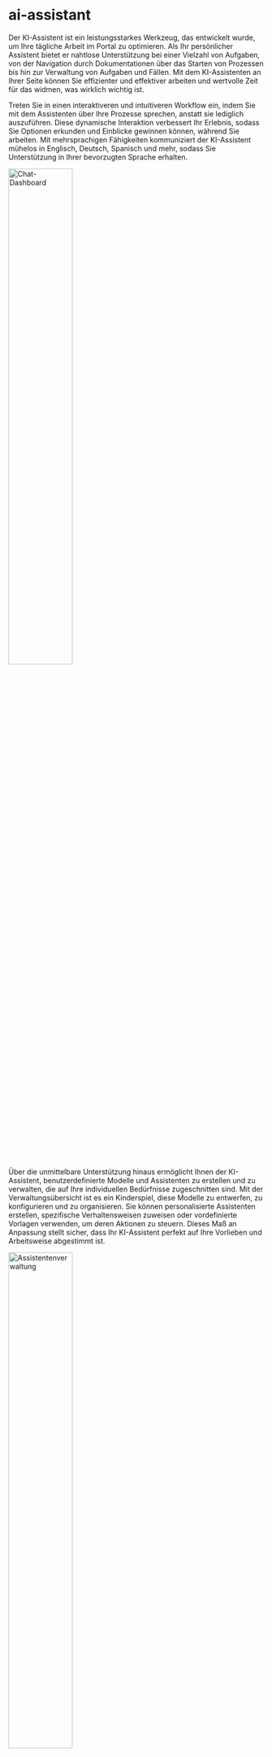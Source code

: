 # ai-assistant

Der KI-Assistent ist ein leistungsstarkes Werkzeug, das entwickelt wurde, um Ihre tägliche Arbeit im Portal zu optimieren. Als Ihr persönlicher Assistent bietet er nahtlose Unterstützung bei einer Vielzahl von Aufgaben, von der Navigation durch Dokumentationen über das Starten von Prozessen bis hin zur Verwaltung von Aufgaben und Fällen. Mit dem KI-Assistenten an Ihrer Seite können Sie effizienter und effektiver arbeiten und wertvolle Zeit für das widmen, was wirklich wichtig ist.

Treten Sie in einen interaktiveren und intuitiveren Workflow ein, indem Sie mit dem Assistenten über Ihre Prozesse sprechen, anstatt sie lediglich auszuführen. Diese dynamische Interaktion verbessert Ihr Erlebnis, sodass Sie Optionen erkunden und Einblicke gewinnen können, während Sie arbeiten. Mit mehrsprachigen Fähigkeiten kommuniziert der KI-Assistent mühelos in Englisch, Deutsch, Spanisch und mehr, sodass Sie Unterstützung in Ihrer bevorzugten Sprache erhalten.

<img src="./doc/img/chat-dashboard.png" width="50%" alt="Chat-Dashboard">

Über die unmittelbare Unterstützung hinaus ermöglicht Ihnen der KI-Assistent, benutzerdefinierte Modelle und Assistenten zu erstellen und zu verwalten, die auf Ihre individuellen Bedürfnisse zugeschnitten sind. Mit der Verwaltungsübersicht ist es ein Kinderspiel, diese Modelle zu entwerfen, zu konfigurieren und zu organisieren. Sie können personalisierte Assistenten erstellen, spezifische Verhaltensweisen zuweisen oder vordefinierte Vorlagen verwenden, um deren Aktionen zu steuern. Dieses Maß an Anpassung stellt sicher, dass Ihr KI-Assistent perfekt auf Ihre Vorlieben und Arbeitsweise abgestimmt ist.

<img src="./doc/img/assistant-management.png" width="50%" alt="Assistentenverwaltung">

**Liste der Funktionen**

- Portal-Suppport: Der AI Assistant kennt die Axon Ivy Dokumentation.
- Aufgaben- und Prozessmanagement: Der AI Assistant kann Aufgaben und Prozesse starten.
- Suche und Filter: Er kann Aufgaben und Fälle durchsuchen und filtern.
- Mehrsprachige Unterstützung: Unterstützung in mehreren Sprachen.
- Anpassbare Assistenten: Erstellen Sie themenbasierte und personalisierte Assistenten.
- Modellbasierte AI: Assistenten werden anhand benutzerdefinierter Modelle erstellt und verwaltet.

## Demo

### Demoprojekt

Im **ai-assistant-demo** Ivy-Projekt haben wir Demo-Assistenten erstellt, Du Ihnen helfen können, Ihren eigenen KI-Assistenten effizienter zu verstehen und zu entwickeln.

> [!IMPORTANT]
> Dieses Demoprojekt erstellt Ivy-Benutzer und -Rollen und überschreibt die primären KI-Assistentenvariablen. Es wird **DRINGEND EMPFOHLEN**, es im Demomodus auf einer Ivy-Engine auszuführen, um Ihre Daten zu schützen.
>
> Wenn Sie dieses Demo in einer Produktionsumgebung ausführen möchten, stellen Sie sicher, dass Sie alle mit dem KI-Assistenten verbundenen Ivy-Variablen sichern. Erstellen Sie Sicherungskopien der folgenden Dateien auf Ihrer Engine:
>
> - `<engine folder>/configuration/applications/<application folder>/variables.AiAssistant.Assistants.json`
> - `<engine folder>/configuration/applications/<application folder>/variables.AiAssistant.AiFunctions.json`
>
> Nach Abschluss der Demo ersetzen Sie die modifizierten Variablen-Dateien durch die Sicherungskopien.

#### Complex Demo

**Use Case**

Der Benutzer kann ein Softwareprojekt mit dem KI-Assistenten planen. Der KI-Assistent ermöglicht es dem Benutzer, ein Softwareprojekt effizient zu planen, indem er Informationen in ein strukturiertes Format organisiert. Er kann:

- das Projekt erstellen und in der Datenbank speichern
- bei der Suche und Auswahl geeigneter Teammitglieder für das Projekt unterstützen
- dem Benutzer bei der Vorbereitung des Kick-off-Meetings für das Projekt helfen
- aufgaben erstellen und zuweisen, um Teammitglieder zu dem Meeting einzuladen

**Wie man es Verwendung**

1. Führen Sie den Prozess `startComplexDemo` aus, um Testdaten zu erstellen und den ursprünglichen KI-Assistenten durch den **Complex Demo Assistant** zu ersetzen

2. Öffnen Sie im **Portal** die KI-Assistenten-App

3. Jetzt können Sie den Assistenten verwenden, um ein Softwareprojekt zu planen und zu erstellen, indem Sie die Details des Projekts eingeben, z. B. die Anzahl der Mitglieder oder die Technologien.

Beispiel:

`The XYZ Solutions Web Development Project aims to build a state-of-the-art web application that enhances user experience and supports the company's growth objectives. Mainly use basic web technologies such as HTML and CSS, the project will deliver a secure, scalable, and efficient platform that aligns with industry standards and best practices. We need 3 engineer, 1 web designer and 2 tester for it.`

#### Fehlerbehandlung-Demo

**Use Case**

Es gibt keine Daten für Besprechungsräume. Daher wird der KI-Assistent immer dann, wenn der Benutzer nach einem Besprechungsraum sucht, einen Fehler anzeigen. Dies ist ein einfaches Beispiel dafür, wie der KI-Assistent Fehler ordnungsgemäß behandeln kann.

**Wie man es Verwendung**

1. Führen Sie den Prozess `startErrorHandlingDemo` aus, um Testdaten zu erstellen und den ursprünglichen KI-Assistenten durch den **Error Handling Demo Assistant** zu ersetzen.

2. Öffnen Sie im **Portal** die KI-Assistenten-App.

3. Jetzt können Sie die Demo starten, indem Sie Informationen zu einem Raum mit dem **Error Handling Demo Assistant** anfordern.

Beispiel:

`I want to find meeting room C`

## Einrichtung

1. Deployen Sie das **ai-assistant** Artefakt in derselben Anwendung wie **Portal**.

2. Starten Sie die Engine und melden Sie sich im Portal an.

3. Klicken Sie in der Kopfzeile des Portals auf das **KI-Assistent** Symbol, um auf die **AI Assistant** App zuzugreifen.

### Benutzerhandbuch

#### KI-Management

Die Seite KI-Management dient als zentrale Anlaufstelle für die Konfiguration und Verwaltung aller Aspekte Ihres KI-Systems. Von hier aus können Sie:

- [KI-Assistenten verwalten](#ki-assistenten-verwalten): Überwachen und modifizieren Sie die KI-Assistenten, einschließlich der Änderung der Visualisierung, Persönlichkeit, Anpassung ihres Verhaltens und Verwaltung der Funktionen, die sie ausführen können.

- [KI-Modelle konfigurieren](#ki-modelle-konfigurieren): Ändern Sie Einstellungen für KI-Modelle, wie z. B. den API-Schlüssel, der Ihre Anwendungen unterstützt.

- [KI-Funktionen verwalten](#ki-funktionen-verwalten): Kontrollieren und organisieren Sie verschiedene KI-Funktionen, definieren Sie die Aktionen, die Ihre KI ausführen kann, und wie sie mit Benutzern interagiert, um genaue und effiziente Ergebnisse zu liefern.

<img src="./doc/img/ai-functions-management.png" width="50%" alt="Verwaltung von KI-Funktionen">

##### KI-Assistenten verwalten

Dieser Abschnitt listet alle KI-Assistenten auf, auf die der eingeloggte Benutzer Zugriff hat, zusammen mit ihren Namen, Avataren und kurzen Beschreibungen.

<img src="./doc/img/assistant-management.png" width="50%" alt="Assistentenverwaltung">

Sie können einen neuen KI-Assistenten erstellen, indem Sie auf die Schaltfläche Neuen Assistenten hinzufügen klicken, oder die Details eines vorhandenen KI-Assistenten ändern, indem Sie den entsprechenden Assistenten aus der Liste auswählen.

Sobald Sie einen KI-Assistenten ausgewählt haben, wird dessen Detailseite angezeigt.

<img src="./doc/img/assistant-details.png" width="50%" alt="Details zum KI-Assistenten">

Es gibt einige Einstellungen, die Sie ändern können:

- `Name`: Name des KI-Assistenten
- `Berechtigungen`: Eine Liste von Ivy-Rollen, die den KI-Assistenten verwenden dürfen
- `Modell`: Das KI-Modell, das der Assistent verwendet, um seine Funktionen auszuführen (weitere Informationen finden Sie unter KI-Modelle konfigurieren)
- `Avatar`: Der Avatar des KI-Assistenten. Es werden nur die folgenden Bilddateitypen akzeptiert: *.png, *.jpg, *.jpeg. Standardmäßig wird das KI-Assistenten-Logo als Avatar verwendet.
- `Kontakt E-Mail`: Die Kontakt E-Mail, die der KI-Assistent bei Bedarf den Benutzern zur Verfügung stellen kann.
- `Kontakt Website`: Die Website, die der KI-Assistent bei Bedarf den Benutzern zur Verfügung stellen kann.

Um die Sicherheit des KI-Assistenten für Benutzer und die Einhaltung ethischer Richtlinien zu gewährleisten, haben wir erweiterte Einstellungen eingeführt:

- `Informationen`: Definiert, wie der KI-Assistent sich bei der Beantwortung von Benutzern verhalten soll, einschließlich Persönlichkeit, Rolle und dem Geschäftsbereich, auf den er sich konzentrieren soll.
- `Ethische Richtlinien`: Ethische Prinzipien, denen der KI-Assistent strikt folgen muss.

Standardmäßig sind diese Einstellungen schreibgeschützt, um Fehler zu vermeiden, die zu falschen Antworten führen könnten. KI-Ingenieure können jedoch neue Vorlagen entwickeln, die Informationen und ethische Regeln für Assistenten bereitstellen. Um zu erfahren, wie dies funktioniert, lesen Sie bitte [Assistentenvorlagen](#assistentenvorlagen).

###### Vorlage verwenden

Sie können schnell alle erforderlichen Einstellungen für einen KI-Assistenten mit einer Vorlage konfigurieren. Gehen Sie wie folgt vor, um eine Vorlage anzuwenden:

1. Klicken Sie auf dem Detailbildschirm des KI-Assistenten oben rechts auf die Schaltfläche Vorlage verwenden.

2. Der Dialog Assistentenvorlagen wird angezeigt. Wählen Sie eine Vorlage aus der Liste aus, indem Sie darauf klicken.

    <img src="./doc/img/assistant-templates-dialog.png" width="50%" alt="Assistentenvorlagen">

3. Die Einstellungen der Vorlage werden auf Ihren KI-Assistenten angewendet. Sie können diese anschließend nach Bedarf anpassen.

###### KI-Funktionen verwalten

Auf der rechten Seite befindet sich eine Tabelle, die die dem KI-Assistenten verfügbaren KI-Funktionen auflistet. Sie können allgemeine Informationen zu jeder Funktion einsehen, wie z. B. Name, Typ, Beschreibung, Berechtigungen und Nutzung.

<img src="./doc/img/assistant-details-functions.png" width="50%" alt="Funktionen">

Sie können verhindern, dass der KI-Assistent eine Funktion verwendet, indem Sie diese aus der Tabelle entfernen.

Wenn Sie auf die Schaltfläche **Hinzufügen** klicken, erscheint der Dialog **Funktion hinzufügen**. Um eine Funktion hinzuzufügen, klicken Sie auf die Zeile der gewünschten Funktion und dann auf **Hinzufügen**, um die ausgewählten Funktionen hinzuzufügen.

<img src="./doc/img/assistant-details-add-functions.png" width="50%" alt="Dialog zum Hinzufügen von Funktionen">

Anschließend erscheinen die ausgewählten Funktionen in der **Funktionen** Tabelle.

###### Änderungen speichern

Um alle Änderungen, die Sie an den Details des KI-Assistenten vorgenommen haben, zu übernehmen, klicken Sie bitte auf die Schaltfläche **Speichern** in der unteren rechten Ecke. Sie werden dann zum Bildschirm [KI-Management](#ki-management) weitergeleitet.

###### KI-Assistent löschen

Mit der Zeit kann ein KI-Assistent veraltet sein, und Sie möchten ihn möglicherweise löschen und einen neuen erstellen. Um dies zu tun, klicken Sie bitte auf die Schaltfläche **Löschen** unten links auf der Detailseite des KI-Assistenten.

Ein Bestätigungsdialog wird angezeigt, in dem Sie den KI-Assistenten vollständig löschen können, indem Sie im Dialog auf die Schaltfläche **Entfernen** klicken.

<img src="./doc/img/assistant-details-delete.png" width="50%" alt="Dialog zum Löschen des KI-Assistenten">

Bitte beachten Sie, dass dabei alle Gespräche zwischen dem KI-Assistenten und Ivy-Benutzern gelöscht werden.

##### KI-Modelle konfigurieren

KI-Modelle ist eine Liste von Modelloptionen, die ein KI-Assistent verwenden kann, um seine Funktionen auszuführen.

<img src="./doc/img/models-management.png" width="50%" alt="Modellverwaltung">

Der KI-Assistent benötigt zwei KI-Modelle, um zu funktionieren: ein GPT-Modell und ein Text-Embedding-Modell. Daher bietet der KI-Assistent zwei maßgeschneiderte, getestete und einsatzbereite Optionen an:

- Primäres OpenAI-Modell:
    - GPT-Modell: [GPT-4o](https://platform.openai.com/docs/models/gpt-4o)
    - Text-Embedding-Modell: [text-embedding-3-large](https://platform.openai.com/docs/guides/embeddings)

- Sekundäres OpenAI-Modell:
    - GPT-Modell: [GPT-4o mini](https://platform.openai.com/docs/models/gpt-4o-mini)
    - Text-Embedding-Modell: [text-embedding-3-large](https://platform.openai.com/docs/guides/embeddings)

Wenn Sie auf ein Modell in der Liste der KI-Modelle klicken, werden Sie zur Detailseite dieses Modells weitergeleitet. Dort finden Sie weitere Informationen zum Modell und können den API-Schlüssel für die OpenAI-Plattform ändern. Ihr API-Schlüssel ist verschlüsselt und vollständig gesichert.

Darüber hinaus können Sie die Verbindung zur OpenAI-Plattform testen, indem Sie auf die Schaltfläche **Verbindung testen** klicken. Wenn ein Fehler auftritt, zeigen wir die Details des Fehlers an.

<img src="./doc/img/ai-model-test-connection.png" width="50%" alt="Verbindung testen">

Sobald Sie auf die Schaltfläche **Speichern** klicken, werden alle Einstellungen, einschließlich des API-Schlüssels, als Axon Ivy-Variablen gespeichert, und Sie werden zur [KI-Management](#ki-management) weitergeleitet.

##### KI-Funktionen verwalten

Alle KI-Funktionen, auf die der eingeloggte Benutzer zugreifen kann, sind im Abschnitt **KI-Funktionen** aufgelistet, zusammen mit allgemeinen Informationen wie Name, Typ, Berechtigungen zur Nutzung der Funktion und Beschreibung. Es gibt einige Gründe, warum eine KI-Funktion nicht startbar ist:

- `Ivy Tool` Funktion: standardmäßig deaktiviert, da sie nur von Ivy Flow-Funktionen verwendet wird.
- `Ivy Flow` Funktion: deaktiviert, wenn das System feststellt, dass ein Fehler beim Ausführen des Flows auftreten könnte. Zum Beispiel: Ein erforderlicher Ivy-Aufrufprozess konnte nicht gefunden werden.
- `Wissensbasis` Funktion: deaktiviert, wenn das System den entsprechenden Vektorspeicher nicht finden kann.

<img src="./doc/img/all-ai-functions-list.png" width="50%" alt="Liste der KI-Funktionen">

Sie können auch alle nicht startbaren KI-Funktionen anzeigen, indem Sie die Option Nicht **Nicht startbare KI-Funktionen anzeigen** umschalten.

###### KI-Funktion löschen

Sie können die KI-Funktion vollständig aus dem KI-Assistenten löschen, indem Sie auf die Schaltfläche **Löschen** (mit dem Mülleimer-Symbol) klicken, die sich in der letzten Spalte der entsprechenden Zeile dieser KI-Funktion befindet. Ein Bestätigungsdialog wird wie unten angezeigt:

<img src="./doc/img/delete-ai-function.png" width="30%" alt="KI-Funktion löschen">

Bitte lesen Sie die Bestätigung sorgfältig, bevor Sie die KI-Funktion löschen. Die KI-Funktion könnte von einigen KI-Assistenten verwendet werden, und sobald Sie sie löschen, können die KI-Assistenten die Funktionen nicht mehr ausführen oder, noch schlimmer, es können Fehler auftreten.

#### Wissensdatenbanken erstellen

Der KI-Assistent ermöglicht es Administratorbenutzern (mit der Rolle `AXONIVY_PORTAL_ADMIN`), Wissensdatenbanken zu erstellen, die von der KI-Funktion des Typs `Wissensdatenbank` verwendet werden können.
Starten Sie einfach den Prozess `Wissensdatenbank für KI-Assistenten erstellen` und folgen Sie den Anweisungen dort, um Wissensdatenbanken zu erstellen, die von Funktionen des Typs `Wissensdatenbank` genutzt werden können.

<img src="./doc/img/create-knowledge-page-ui.png" width="50%" alt="Wissensdatenbank erstellen UI">

Derzeit können Sie Wissensdatenbanken für zwei Typen erstellen: Portal-Unterstützung und Sonstiges.

##### Wissensdatenbank: Portal-Unterstützung

Der AI-Assistent enthält ein integriertes Tool namens `Portal support`, das Fragen zum Axon Ivy Portal beantworten kann.

Um die Wissensdatenbank für diese Funktion zu erstellen, besuchen Sie bitte die [Portal-Downloadseite](https://market.axonivy.com/portal) auf dem Axon Ivy Market und laden Sie das neueste Dokument herunter, wie im untenstehenden Bild gezeigt.

<img src="./doc/img/download-portal-doc.png" width="30%" alt="Portal-Dokument herunterladen">

Anschließend laden Sie die heruntergeladene Datei einfach wie in  [Wissensdatenbanken erstellen](#wissensdatenbanken-erstellen) oben beschrieben hoch.

Nach dem Hochladen der ZIP-Datei warten Sie bitte einige Minuten, bis sich das Upload-Fenster schließt. Dies kann einige Minuten dauern, da der AI-Assistent Zeit benötigt, um die Aufgabe zu erledigen.

##### Wissensdatenbank: Sonstiges

Bevor Sie andere Wissensdatenbanken hochladen, beachten Sie bitte:

1. Der Name der hochgeladenen Datei wird die ID eines Indexes im Vektorspeicher sein, daher:

    - Der Name muss strikt dem dash-case-Format folgen, sonst treten Fehler auf, wenn der AI-Assistent die Wissensdatenbank erstellt.

    - Der Name muss einzigartig sein, sonst überschreiben Sie eine bestehende Wissensdatenbank!

2. Alle Dateien, die Sie in die ZIP-Datei einfügen, müssen Textdateien (Typ `.txt`) sein. Der AI-Assistent wird andere Dateitypen beim Einlesen des Inhalts zur Erstellung der Wissensdatenbank überspringen.

3. Von Axon Ivy erstellte Vektorspeicher haben das Präfix `axon-ivy-vector-store`, gefolgt vom Namen der hochgeladenen Datei. Wenn Sie beispielsweise eine Datei mit dem Namen `customer-support.zip` hochladen, lautet die resultierende Vektorspeicher-ID `axon-ivy-vector-store-customer-support`

Nach dem Hochladen der ZIP-Datei warten Sie bitte einige Minuten, bis sich das Upload-Fenster schließt. Dies kann einige Minuten dauern, da der AI-Assistent Zeit benötigt, um die Aufgabe zu erledigen.

### Entwicklerhandbuch

#### Assistentenvorlagen

KI-Assistenten bieten Entwicklern die Möglichkeit, Vorlagen für KI-Assistenten vorab zu definieren. Um diese Vorlagen zu aktualisieren, müssen Sie die JSON-Datei für die Ivy-Variable `variable.AiAssistant.AssistantTemplates.json` im Engine-Ordner unter `<engine folder>/configuration/applications/<application folder>` ändern.

Hier ist ein Beispiel für eine KI-Assistenten-Vorlage:

```json
[
  {
    "id" : "hr-assistant-template",
    "version":"12.0.0",
    "name" : "HR Assistant",
    "info" : "You're an AI HR Assistant responsible for managing various HR-related tasks within a company. Your primary duties include answering employee questions, guiding them through internal processes, and handling requests related to personal information updates. You should provide clear, accurate, and concise information while following company policies maintaining confidentiality, and adhering to ethical standards.",
    "ethicalRules" : [
      "Adhere to all legal and regulatory requirements related to HR practices, including data protection and labor laws",
      "Prioritize employee well-being, ensuring that their needs are addressed with care and empathy",
      "Avoiding any form of discrimination or bias"
    ],
    "contactWebsite": "https://support.axonivy.com/hc/en-us",
    "contactEmail": "testing@localhost.com",
    "tools" : [
      "handle-tasks-flow",
      "handle-process-flow",
      "handle-cases-flow",
      "portal-support"
    ] , 
    "description": "HR Assistant manages your HR tasks with clarity, accuracy, and confidentiality, adhering to company policies and ethical standards."
  }
]
```

Attribute einer KI-Assistenten-Vorlage:

- `id`: die eindeutige ID der Vorlage
- `version`: die Versionsnummer der Vorlage. Sie muss mit der Version des KI-Assistenten übereinstimmen
- `name`: der Name des Assistenten. Wenn diese Vorlage ausgewählt wird, wird dieser Wert als Standardname für den Assistenten festgelegt
- `info`: definiert, wie der KI-Assistent sich bei der Beantwortung von Benutzern verhalten soll, einschließlich Persönlichkeit, Rolle und dem Geschäftsbereich, auf den er sich konzentrieren soll
- `ethicalRules`: ethische Prinzipien, denen der KI-Assistent strikt folgen muss
- `contactEmail`: die Kontakt-E-Mail, die der KI-Assistent bei Bedarf den Benutzern zur Verfügung stellen kann
- `contactWebsite`: die Website, die der KI-Assistent bei Bedarf den Benutzern zur Verfügung stellen kann
- `tools`: IDs der KI-Funktionen, auf die der Assistent mit dieser Vorlage zugreifen kann
- `description`: eine kurze Beschreibung der Vorlage. Dieses Attribut beeinflusst nicht das Verhalten des Assistenten

Standardmäßig bietet der KI-Assistent vier Vorlagen an:

- **Portal-Assistent**: Eine Vorlage für den Axon Ivy Portal-Assistenten, mit Funktionen zur Interaktion mit dem Axon Ivy-System, wie das Finden von Aufgaben, Fällen und Prozessen sowie den Zugriff auf eine Wissensdatenbank zum Axon Ivy-Portal.

- **HR-Assistent**: Eine Vorlage für KI-Assistenten im Bereich Human Resources. Diese Vorlage enthält keine Tools, bietet jedoch klare Informationen und eine starke ethische Regelung, die speziell auf HR zugeschnitten ist.

- **Sales-Assistent**: Eine Vorlage für KI-Assistenten, die Vertriebsteams unterstützen. Wie der HR-Assistent enthält auch diese Vorlage keine Tools, bietet jedoch klare Informationen und eine starke ethische Regelung.

- **ICT-Assistent**: Eine Vorlage für KI-Assistenten, die zur Fehlerbehebung von IT-Problemen im Backoffice eingesetzt werden. Diese Vorlage enthält ebenfalls keine Tools.

#### AI Flow

##### Intelligente Aufgabenautomatisierung fördern

Um KI-Assistenten in die Lage zu versetzen, komplexe Aufgaben mit ausgeklügelter Logik zu bewältigen, hat Axon Ivy **AI Flow** eingeführt – ein fortschrittliches KI-Workflow-Framework, das darauf ausgelegt ist, die Art und Weise, wie KI-Prozesse ablaufen, zu optimieren.

**AI Flow** ermöglicht es Benutzern:

- Nahtlos mit dem Ivy-System zu interagieren und eine effiziente Integration sicherzustellen.
- Benutzeranfragen präzise zu erkennen, zu interpretieren und zu bearbeiten.
- Einfachheit beizubehalten und gleichzeitig flexible Kontrolle und einfache Erweiterbarkeit für sich ändernde Anforderungen zu bieten.
- Den Zugriff auf KI-Funktionen zu verwalten.
- Dieses Framework wurde entwickelt, um Benutzer dabei zu unterstützen, KI-Workflows effektiv zu entwerfen und zu verwalten und ein intelligenteres, anpassungsfähigeres KI-Erlebnis zu ermöglichen.

##### Reales Weltproblem

Stellen Sie sich vor, Sie möchten eine Funktion entwickeln, die es HR-Mitarbeitern ermöglicht, Informationen über Mitarbeiter anhand von Kriterien wie Name, Geburtsdatum, Niederlassung oder Position leicht zu finden.

Früher hätte dies den Aufbau einer Suchseite mit mehreren Filtern (z. B. Name, Geburtsdatum) erfordert, auf der HR-Mitarbeiter die gewünschten Informationen manuell aus einer Datentabelle herausfiltern mussten.

Im Zeitalter der KI möchten Sie jedoch eine intelligentere Lösung. Eine KI-gestützte Funktion kann HR-Mitarbeitern dabei helfen, diese Aufgaben effizienter mit natürlichen Sprachabfragen wie „Liste alle Webentwickler in Boston auf“ oder „Finde die Informationen zu Sandy, die diesen Donnerstag Geburtstag hat“ zu erledigen.

Hier kommt AI Flow ins Spiel. Es beschleunigt nicht nur den Suchprozess, sondern hilft auch bei Aufgaben wie der Korrektur von Tippfehlern und der Validierung unlogischer Daten, beispielsweise indem es verhindert, dass nach Mitarbeitern mit zukünftigen Geburtstagen gesucht wird!

##### So funktioniert es

AI Flow funktioniert als Workflow-Framework in Form von JSON. Es besteht aus mehreren AI-Schritten, die jeweils auf benutzerdefinierten Konfigurationen basierend miteinander verknüpft sind.

Grundlegende Attribute eines AI Flow:

``` json
{
    "version": "12.0.0",
    "id": "find-employees-flow",
    "name": "Find employees information",
    "type": "FLOW",
    "permissions": ["HR_Employee"],
    "description": "Find employees information",
    "usage": "Use this flow when user want to find information of employees",
    "steps": []
}
```

- **version**: Gibt die Version des AI Flows an, die mit der Ivy-Version übereinstimmen muss.

- **id**: Der eindeutige Bezeichner für den AI Flow.

- **name**: Der Name des AI Flows.

- **type**: Muss immer auf "FLOW" gesetzt sein. Der AI-Assistent kann auf verschiedene Tools wie Ivy-Tools, Wissensdatenbank-Tools und AI Flows zugreifen. Durch die Festlegung des Typs als "FLOW" wird angegeben, dass dieses Tool ein AI Flow ist, sodass der AI-Assistent es korrekt verwenden kann.

- **permissions**: Definiert die Rollen oder Benutzernamen der Nutzer, die berechtigt sind, diesen AI Flow zu verwenden.

- **description**: Eine ausführliche Erklärung des AI Flows. Je detaillierter die Beschreibung ist, desto besser kann die KI verstehen, wie der AI Flow verwendet werden soll.

- **usage**: Gibt an, wann der AI Flow verwendet werden soll. Eine klarere Erklärung stellt sicher, dass die KI den entsprechenden Flow genau auswählen kann, um Benutzeranfragen zu erfüllen.

- **steps**: Listet die AI-Schritte auf, die der AI Flow ausführen soll, um die Anfrage des Benutzers zu bearbeiten. Verfügbare Schrittarten:

    - **Switch**: Entscheidungselement, das der KI hilft, die geeignete nächste Aktion basierend auf bestimmten Bedingungen auszuwählen.

    - **Ivy** Tool: Weist die KI an, bestimmte Ivy-Tools (Ivy callable) im Entscheidungsprozess zu verwenden.

    - **Text**: Zeigt textbasierte Inhalte an oder generiert diese für die Benutzerinteraktion.

    - **Re-phrase**: Hilft der KI, die Benutzereingaben zu verfeinern, bevor spezifische Aktionen ausgeführt oder Tools verwendet werden.

    - **Trigger Flow**: Startet einen neuen Flow innerhalb des KI-Prozesses, entweder durch Übermittlung einer spezifischen Auslöse-Nachricht oder durch Nutzung des Ergebnisses eines vorherigen Schritts. Dies ermöglicht nahtlose Übergänge zwischen verschiedenen Workflows und die Weitergabe relevanter Daten zwischen ihnen.

> [!TIP]
> Um mehr über die AI-Schritte zu erfahren, lesen Sie bitte [AI-Schritt](#ai-schritt).

> [!TIP]
> Um zu erfahren, wie Sie Ihren eigenen AI Flow erstellen können, lesen Sie bitte [AI Flow-Demo](#erstellen-sie-ihren-eigenen-ai-flow).

##### AI-Schritt

###### Attribute

- **stepType**: Art des Schritts. Gültige Werte:
    - IVY_TOOL: [Ivy-Tool-Schritt](#ivy-tool-schritt).
    - SWITCH: [Switch-Schritt](#switch-schritt).
    - TEXT: [Text-Schritt](#text-schritt).
    - RE_PHRASE: [Rephrase-Schritt](#rephrase-schritt).
    - TRIGGER_FLOW: [Trigger-Flow-Schritt](#trigger-flow-schritt).
    - KNOWLEDGE_BASE: [Knowledge-Base-Schritt](#trigger-flow-schritt).

- **stepNo**: Nummer des Schritts im Flow.

- **result**: Ergebnis eines Schritts (siehe AI Result DTO).

- **onSuccess**: Der Schritt, der ausgeführt wird, wenn dieser Schritt erfolgreich ausgeführt wird.

- **onError**: Der Schritt, der ausgeführt wird, wenn bei der Ausführung dieses Schritts ein Problem auftritt.

- **useConversationMemory**: Auf „true“ setzen, um alle Chat-Nachrichten des Gesprächs beim Ausführen des Schritts einzubeziehen. Andernfalls werden nur die Chat-Nachrichten des laufenden AI Flows einbezogen.

- **saveToHistory**: Auf „false“ setzen, um die Nachricht von der Gesprächshistorie auszuschließen, sie wird nur im Speicher gespeichert.

- **customInstruction**: Anweisung für eine spezifische Anforderung an die KI.

##### Switch-Schritt

Der **Switch-Schritt** ist ein Entscheidungselement, das darauf ausgelegt ist, der KI zu helfen, die geeignete nächste Aktion basierend auf spezifischen Bedingungen auszuwählen. Er funktioniert, indem er eine Liste vordefinierter Fälle auswertet, von denen jeder ein potenzielles Szenario darstellt, dem die KI begegnen könnte. Basierend auf dem Fall, der mit der aktuellen Situation übereinstimmt, wählt die KI die entsprechende Aktion aus.

In der bereitgestellten Struktur prüft die KI die Fallbeschreibungen innerhalb der Liste und weist die richtige Aktionsnummer zu, um fortzufahren. Dadurch kann die KI ihr Verhalten dynamisch an verschiedene Ergebnisse oder Zustände anpassen und stellt sicher, dass eine maßgeschneiderte Reaktion für verschiedene Umstände erfolgt.

- **cases**: Eine Liste möglicher Szenarien mit entsprechenden Aktionen.

```json
{
    "stepNo": 3,
    "type": "SWITCH",
    "cases": [
        { "action": 5, "case": "cannot find any tasks" },
        { "action": 4, "case": "found multiple tasks" },
        { "action": 1, "case": "found only one tasks" }
    ]
}
```

##### Ivy-Tool-Schritt

Der **Ivy-Tool-Schritt** ist ein spezialisiertes Anweisungsmechanismus, der die KI anweist, bestimmte Werkzeuge oder Funktionen in ihrem Entscheidungsprozess zu verwenden. Dieser Schritt stellt sicher, dass die KI mit vordefinierten Tools (bezeichnet durch ihre toolId) interagiert und Aufgaben gemäß den festgelegten Bedingungen und benutzerdefinierten Anweisungen ausführt. Er ermöglicht der KI, spezialisierte Aktionen auszuführen, und bietet Flexibilität durch optionale Parameter wie Erfolg, Fehlerbehandlung und benutzerdefinierte Anweisungen.

- **toolId**: Bezieht sich auf die ID eines Werkzeugs aus der Liste der verfügbaren KI-Funktionen (wie in der Variablen AiFunctions beschrieben), zum Beispiel "find-tasks" oder "find-web-developer".

```json
{
    "stepNo": 1,
    "type": "IVY_TOOL",
    "toolId": "find-tasks",
    "onSuccess": -1
}
```

- **customInstruction**: Bietet spezifische Anweisungen, die die KI bei der Ausführung des Werkzeugs befolgen soll. Zum Beispiel könnte die KI angewiesen werden, "Find employees has role 'WEB_DEVELOPER'.' zu finden".

```json
{
    "stepNo": 1,
    "type": "IVY_TOOL",
    "toolId": "find-web-developer",
    "onSuccess": 3,
    "onError": 2,
    "customInstruction": "Find employees has role 'WEB_DEVELOPER'.",
    "saveToHistory": false
}
```

##### Text-Schritt

Der **Text-Schritt** ist eine zentrale Komponente in KI-Workflows, die darauf ausgelegt ist, textbasierte Inhalte für die Benutzerinteraktion anzuzeigen oder zu generieren. Abhängig von seiner Konfiguration kann der Text-Schritt feste Nachrichten, KI-generierte Inhalte, Ergebnisse vorheriger Schritte oder sogar versteckte Nachrichten für die interne KI-Verarbeitung anzeigen. Diese Flexibilität ermöglicht es der KI, effektiv mit den Benutzern zu kommunizieren und gleichzeitig Entscheidungsprozesse zu steuern.

**Fester Text**

- **text**: Der feste Text, der in der Benutzeroberfläche angezeigt werden soll.

- **showResultOfStep**: Option, das Ergebnis eines vorherigen Schritts anzuzeigen, indem auf dessen Nummer verwiesen wird.

- **onSuccess**: Definiert den nächsten Schritt, wenn der Benutzer nach dem Lesen des Textes eine Eingabe macht.

```json
{
    "stepNo": 2,
    "type": "TEXT",
    "text": "I have rephrased your request as follows. Could you please confirm if it is correct?",
    "showResultOfStep": 0,
    "onSuccess": 3
}
```

**KI-generiert**

- **useAI**: Auf „true“ setzen, um der KI zu erlauben, Inhalte dynamisch zu generieren, wie beispielsweise Zusammenfassungen oder Berichte.

- **customInstruction**: Eine Leit-Anweisung, um der KI zu helfen, passenden Text basierend auf dem Kontext oder den Benutzereingaben zu erstellen.

- **onSuccess**: Der nächste Schritt, der nach der Benutzerinteraktion ausgeführt werden soll.

```json
{
    "stepNo": 1,
    "type": "TEXT",
    "useAI": true,
    "customInstruction": "Use the conversation above to summarize information of the planned project in a structured format. If user didn't provide a name for the project generete the project name based on description of the project. Example: '**Project name:** ProjectA\n**Project description:** description of projectA\n**Technologies:** tech stack\n**Members:** show member information'. Then add a line to ask if need some update",
    "onSuccess": 2
},
```

**Ergebnis eines anderen Schritts anzeigen**

- **showResultOfStep**: Zeigt das Ergebnis eines zuvor ausgeführten Schritts an.

```json
{
    "stepNo": 1,
    "type": "IVY_TOOL",
    "toolId": "find-employees",
    "onSuccess": 3,
    "onError": 2,
    "customInstruction" : "Find employees has the tech stack are the technologies above.",
    "useConversationMemory": true,
    "saveToHistory": false
},
{
    "stepNo": 3,
    "type": "TEXT",
    "text": "I found these suitable employees matched the requirement. Do you want to choose some of them for the project?",
    "showResultOfStep" : 1,
    "useConversationMemory": false,
    "onSuccess": 4
}
```

**versteckter Text Schritt**

- **isHidden**: Auf „true“ setzen, um den Text vor dem Benutzer zu verbergen, aber der KI zu erlauben, ihn zu lesen und zu verarbeiten. Dies ist nützlich, wenn Inhalte generiert werden, die die KI für die weitere Verarbeitung benötigt, ohne sie in der Benutzeroberfläche anzuzeigen.

```json
{
    "stepNo": 13,
    "type": "TEXT",
    "useAI": true,
    "customInstruction": "Summarize the project plan above.",
    "useConversationMemory": true,
    "onSuccess": 14,
    "isHidden": true
},
{
    "stepNo": 14,
    "type": "TRIGGER_FLOW",
    "flowId": "create-project-flow",
    "showResultOfStep": 13,
    "useConversationMemory": false
}
```

##### Rephrase-Schritt

Der **Rephrase-Schritt** ist dazu gedacht, der KI zu helfen, Benutzereingaben zu verfeinern, bevor spezifische Aktionen ausgeführt oder Werkzeuge verwendet werden. Dies ist besonders nützlich, wenn die Nachricht des Benutzers unklar, unvollständig oder nicht in einer Weise strukturiert ist, die die KI sofort verarbeiten kann. Durch die Umformulierung der Eingabe stellt die KI sicher, dass die Informationen präziser sind und sich besser für die Verwendung mit Zielwerkzeugen oder -funktionen eignen.

- **toolId**: Bezieht sich auf das Werkzeug, das die KI als Ziel verwenden wird. Die KI sollte das JSON-Schema des entsprechenden Werkzeugs verwenden, um die Nachricht umzuformulieren. Durch die Definition dieses Attributs stellen Sie sicher, dass die umformulierte Eingabe mit den Anforderungen des Werkzeugs kompatibel ist.
    - Beispiel:
        - Benutzereingabe: „find my sick leave task“
        - Sie haben ein Werkzeug, um Aufgaben nach Name, Beschreibung, Priorität usw. zu finden, aber der Benutzer hat nicht angegeben, welches Feld er verwenden möchte. Daher sollten Sie die Nachricht umformulieren, bevor Sie sie mit dem Ivy-Werkzeug verwenden.
        - → „find task with name ‘sick leave’“
- **customInstruction**: Bietet spezifische Richtlinien dafür, wie die KI die Nachricht umformulieren soll. Dies hilft der KI, besondere Fälle wie abstrakte Begriffe oder Datumsangaben zu behandeln und sie in nützlichere Datenformate zu bringen.

- **onRephrase**: Definiert den nächsten Schritt, der ausgeführt wird, wenn die KI feststellt, dass die Nachricht umformuliert werden muss.

- **onSuccess**: Gibt den Schritt an, der ausgeführt werden soll, wenn die KI die Nachricht nicht umformulieren muss.

- **examples**: Eine Liste vordefinierter Beispiele, die der KI helfen, zu verstehen, wie Benutzernachrichten umformuliert werden sollen. Jedes Beispiel besteht aus:
    - **before**: Die ursprüngliche, unstrukturierte Nachricht des Benutzers.
    - **after**: Die umformulierte Nachricht, die die KI erzeugen würde, um mehr Klarheit und Handlungsfähigkeit zu gewährleisten.

```json
{
    "stepNo": 0,
    "type": "RE_PHRASE",
    "useConversationMemory": true,
    "toolId": "find-processes",
    "onRephrase": 3,
    "onSuccess": 1,
    "customInstruction": "If in the message has an abstract date such as today, tomorrow,..., please format it. Example: today = 31, July 2024",
    "examples": [
        {
            "before": "find leve request process",
            "after": "find process that help creating leave request"
        },
        {
            "before": "find process leave request",
            "after": "find processes that have name 'leave request'"
        },
        {
            "before": "find process 123",
            "after": "find processes that the id is '123' or the name is '123'"
        }
    ]
}
```

##### Trigger-Flow-Schritt

Der **Trigger-Flow-Schritt** startet einen neuen Flow innerhalb des KI-Prozesses, entweder durch Übermittlung einer spezifischen Auslöse-Nachricht oder durch Nutzung des Ergebnisses eines vorherigen Schritts. Dies ermöglicht nahtlose Übergänge zwischen verschiedenen Workflows und die Weitergabe relevanter Daten zwischen ihnen.

- **flowId**: ID des Flows, den Sie auslösen möchten.

**Auslösen mit Auslöse-Nachricht**

- **triggerMessage**: Die benutzerdefinierte Nachricht, die als Eingabe für den neuen Flow dient und die KI anleitet, was als Nächstes zu tun ist.

```json
{
    "stepNo": 15,
    "type": "TRIGGER_FLOW",
    "flowId": "choose-member-flow",
    "triggerMessage": "I want to choose members for my project described above"
}
```

**Auslösen mit dem Ergebnis eines anderen Schritts**

- **showResultOfStep**: Übermittelt das Ergebnis eines bestimmten vorhergehenden Schritts als Auslöse-Nachricht für den neuen Flow. Diese Option ist nützlich, wenn Sie das Ergebnis eines Flows an einen anderen weitergeben möchten oder die Nachricht, die Sie an den neuen Schritt übergeben möchten, vom System abgerufen wird.

```json
{
    "stepNo": 14,
    "type": "TRIGGER_FLOW",
    "flowId": "create-project-flow",
    "showResultOfStep": 13,
    "useConversationMemory": false
}
```

##### Knowledge-Base-Schritt

Beim Arbeiten an einem Schritt können Benutzer Fragen haben, die nicht direkt mit dem Arbeitsablauf zusammenhängen. Wenn ein Benutzer beispielsweise eine Aufgabe nicht delegieren kann, möchte er möglicherweise wissen, warum die Delegation nicht möglich ist. Der **Knowledge-Base-Schritt** wurde entwickelt, um Benutzern zu helfen, schnell Antworten auf solche Fragen zu finden.

- **toolId**: Bezieht sich auf das Tool vom Typ `RETRIEVAL_QA`, das die KI als Knowledge Base zur Beantwortung der Fragen verwendet.

```json
{
    "stepNo": 3,
    "type": "KNOWLEDGE_BASE",
    "toolId": "portal-support",
    "onSuccess": -1,
    "onError": -1
}
```

##### KI-Ergebnis-DTO

###### Einführung

Das Ergebnis-DTO stellt sicher, dass der KI-Assistent zuverlässige und konsistente Ergebnisse liefert, indem es eine standardisierte Struktur für alle Ausgaben einhält, was Effizienz und Klarheit bei allen KI-Interaktionen fördert.

- Projekt: portal-component

- Klasse: com.axonivy.portal.components.dto.AiResultDTO

**Attribute**

| Name | Typ | Beschreibung |
| --- | --- | --- |
| result | String | Ergebnis, das dem Benutzer angezeigt wird |
| resultForAI | String | Ergebnis für das KI-Modell |
| state | com.axonivy.portal.components.enums.AIState | Status des Ergebnisses (DONE, ERROR) |

#### Erstellen Sie Ihren eigenen AI Flow

In diesem Abschnitt erklären wir, wie Sie Ihren eigenen AI Flow entwickeln können, wobei das [Reale Weltproblem](#reales-weltproblem) als Use Case dient.

> [!NOTE]
> In der [Komplexen Demo](#komplexe-demo) haben wir eine Funktion implementiert, um Mitarbeiterinformationen zu finden. Daher wird dringend empfohlen, diese Demo nicht in Verbindung mit dieser Anleitung zu verwenden.

1. Erstellen Sie ein Ivy-Projekt, das vom Projekt `portal-components` abhängt.

2. Erstellen Sie einen Ivy-Callable-Prozess mit Eingabeparametern, die die Kriterien zur Suche nach Mitarbeitern darstellen, mit der Signatur `findEmployeesInfo(String,String,String,String)`.

| Name | Typ | Beschreibung |
| --- | --- | --- |
| `name` | String | Name des Mitarbeiters |
| `birthday` | String | Geburtsdatum des Mitarbeiters |
| `branch` | String | Unternehmensniederlassung, in der der Mitarbeiter arbeitet |
| `position` | String | Position des Mitarbeiters im Unternehmen |

Das Ausgaberesultat des Ivy-Callable-Prozesses muss ein Objekt mit dem Namen result und dem Typ [KI-Ergebnis-DTO](#ki-ergebnis-dto) sein.

| Name | Typ | Beschreibung |
| --- | --- | --- |
| result | com.axonivy.portal.components.dto.AiResultDTO | Ergebnis für den KI-Assistenten |

> [!TIP]
> Sie müssen die Logik zur Mitarbeitersuche selbst implementieren. Zur Orientierung können Sie den Code in der [Complex Demo](#complex-demo) im **ai-assistant-demo** Ivy-Projekt untersuchen.

3. Fügen Sie in der Variablendatei **AiFunctions.json** ein Ivy-Tool hinzu, das mit dem oben genannten Callable-Prozess interagiert, um eine Liste von Mitarbeitern abzufragen.

```json
{
    "version": "12.0.0",
    "id": "find-employees-info",
    "name": "Find information of employees",
    "type": "IVY",
    "signature": "findEmployeesInfo(String,String,String,String)",
    "permissions": [ "Everybody" ],
    "description": "Find employees by name, date of birth, branch, position.",
    "usage": "This tool is helpful when user want to find employees by name, date of birth, branch, position.",
    "attributes": [
        {
            "name": "name",
            "description": "Name of the employee"
        },
        {
            "name": "birthday",
            "description": "Employee's date of birth"
        },
        {
            "name": "branch",
            "description": "Company branch which the employee working at."
        },
        {
            "name": "position",
            "description": "position of the employee in the company."
        }
    ]
}
```

[!IMPORTANT]
> Bitte beachten Sie:
> - Die Namen der Attribute müssen mit den Namen der Parameter des oben genannten Callable-Prozesses übereinstimmen.
> - Das Attribut `signature` im JSON-Objekt ist die Signatur des Callable-Prozesses.

4. Fügen Sie in der Variablendatei **AiFunctions.json** einen AI Flow hinzu, um die Anfrage des Benutzers zur Suche nach Mitarbeitern zu bearbeiten.

Dies ist ein Beispiel für einen einfachen AI Flow mit 4 Schritten:

- Schritt 0: Formulieren Sie die Anfrage des Benutzers um, damit sie mit dem Ivy-Tool `find-employees-info` übereinstimmt.
- Schritt 1: Rufen Sie das Ivy-Tool auf und verwenden Sie die umformulierte Anfrage aus **Schritt 0** als Eingabe.
    - Wenn ein Fehler auftritt oder keine Mitarbeiter gefunden werden, die der Anfrage entsprechen, zeigen Sie eine Fehlermeldung an (**Schritt 2**).
    - Bei Erfolg: Zeigen Sie das Ergebnis an (**Schritt 3**).
Schritt 2: Zeigen Sie dem Benutzer eine Nachricht an und beenden Sie dann den Flow.
Schritt 3: Zeigen Sie die Informationen der gefundenen Mitarbeiter in einem gut strukturierten Format an und beenden Sie dann den Flow.

Und dies ist der AI Flow:

```json
{
    "version": "12.0.0",
    "id": "find-employees-flow",
    "name": "Find employees information",
    "type": "FLOW",
    "permissions": [ "Everybody" ],
    "description": "Find employees information",
    "usage": "Use this flow when user want to find information of employees",
    "steps": [
        {
            "stepNo": 0,
            "type": "RE_PHRASE",
            "toolId": "find-employees-info",
            "onRephrase": 1,
            "onSuccess": 1,
            "examples": [
            {
                "before": "list all web developers in Boston",
                "after": "find employees in branch 'Boston'"
            },
            {
                "before": "find the info of Sandy, who has a birthday this Thursday",
                "after": "find employees has firstName = 'Sandy' and dateOfBirth = '12/09/2024'"
            }
            ]
        },
        {
            "stepNo": 1,
            "type": "IVY_TOOL",
            "toolId": "find-employees-info",
            "onSuccess": 3,
            "onError": 2
        },
    {
        "stepNo": 2,
        "type": "TEXT",
        "text": "Sorry, I cannot find any employee matched your request.",
        "useConversationMemory": false,
        "onSuccess": -1
    },
    {
        "stepNo": 3,
        "type": "TEXT",
        "useAI": true,
        "customInstruction": "AI found employees, please read and show them to user with a well-structured format.",
        "onSuccess": -1
    }
    ]
}
```

5. Öffnen Sie die Variablendatei **Assistants.json** und fügen Sie die ID des AI Flows `Find employees information` dem Attribut `tools` Ihres KI-Assistenten hinzu, wie im Beispiel mit dem KI-Assistenten `Alex` unten gezeigt.

```json
[
    {
        "id": "537bc9e684d8481d87e7f50240aaa45e",
        "version": "12.0.0",
        "templateId": "portal-assistant-template",
        "aiModelName": "AiAssistant.AiModels.OpenAI.SecondaryModel",
        "avatarLocation": "/Logo/DefaultLogo",
        "name": "Alex",
        "contactWebsite": "https://support.axonivy.com/hc/en-us",
        "tools": [
            "find-employees-flow"
        ],
        "permissions": [
            "Everybody"
        ],
        "info": "You are a professional, helpful assistant. Your primary duty is to answer customer questions. You should provide clear, accurate, and timely information while ensuring that customers feel supported and valued. Your interactions should always adhere to strict ethical standards.",
        "ethicalRules": [
            "Keep user data confidential by protecting it securely.",
            "Be transparent by clearly stating you're an AI and providing accurate information.",
            "Treat everyone fairly by ensuring equal treatment and avoiding bias.",
            "Commit to honesty, ensuring that the customer’s trust is maintained at all times",
            "Providing equal support regardless of customer's technical expertise or business size",
            "Avoid using high-pressure tactics or making suggestions that could manipulate customer decisions"
        ]
    }
]
```

6. Der KI-Assistent `Alex` hat nun die Funktion, nach Mitarbeiterinformationen zu suchen. Sie können das Chat-Dashboard öffnen und diese neue KI-Funktion ausprobieren.

So könnte ein Beispielgespräch aussehen, wenn der Benutzer den `find-employees-flow` mit dem Assistenten `Alex` verwendet:

**Legenden:**

😄: Nachricht des Benutzers

🐼: Die Nachricht, die die KI auf dem Bildschirm anzeigt

✨: Die Nachricht, die die KI zu sich selbst spricht und dem Benutzer nicht zeigt

**Unterhaltung:**

😄: Hello Alex

🐼: Hi User

😄: I want to find Sandy, she is a web developer work for our Munich office

✨ `find employee has name ‘Sandy’, position ‘web developer’, and work at branch ‘Munich’`

✨: `<use Ivy Tool find-employees to find employees>`

✨: `[ {“name”: “Sandy Williams“, “branch”: “munich”,”position”: “Web Developer”, “rank”:“Senior”, “email”: “sandyw@localhost.com”}]`

✨: `[ {“name”: “Sandy Brown“, “branch”: “munich”,”position”: “Web Developer”, “rank”:“Junior”, “email”: “sandyb@localhost.com”}]`

🐼: I found 2 employees matched your request:

🐼: Sandy Williams: Senior Web developer, email: sandyw@localhost.com,  branch: Munich

🐼: Sandy Brown: Junior Web developer, email: sandyb@localhost.com,  branch: Munich.

✨: `<end the flow>`